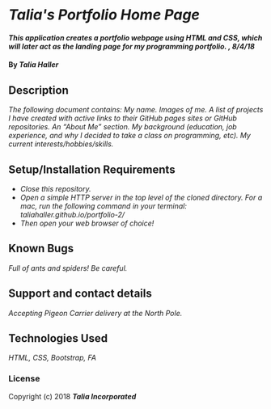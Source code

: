 # _Talia's Portfolio Home Page_

#### _This application creates a portfolio webpage using HTML and CSS, which will later act as the landing page for my programming portfolio. , 8/4/18_

#### By _**Talia Haller**_

## Description

_The following document contains: 
    My name.
    Images of me.
    A list of projects I have created with active links to their GitHub pages sites or GitHub repositories.
    An “About Me” section.
    My background (education, job experience, and why I decided to take a class on programming, etc).
    My current interests/hobbies/skills._

## Setup/Installation Requirements

* _Close this repository._
* _Open a simple HTTP server in the top level of the cloned directory. For a mac, run the following command in your terminal: taliahaller.github.io/portfolio-2/_
* _Then open your web browser of choice!_

## Known Bugs

_Full of ants and spiders! Be careful._

## Support and contact details

_Accepting Pigeon Carrier delivery at the North Pole._

## Technologies Used

_HTML, CSS, Bootstrap, FA_

### License

Copyright (c) 2018 **_Talia Incorporated_**

